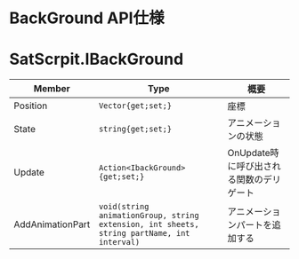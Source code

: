 # BackGround API仕様
# SatScrpit.IBackGround
| Member | Type | 概要 |
| --- | --- | --- |
| Position | ```Vector{get;set;}``` | 座標 |
| State | ```string{get;set;}``` | アニメーションの状態 |
| Update | ```Action<IbackGround>{get;set;}``` | OnUpdate時に呼び出される関数のデリゲート |
| AddAnimationPart | ```void(string animationGroup, string extension, int sheets, string partName, int interval)``` | アニメーションパートを追加する |